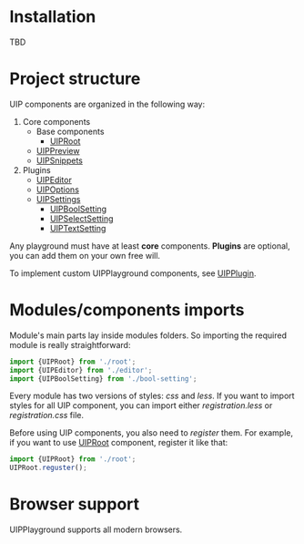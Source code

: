 # Installation 

TBD

# Project structure

UIP components are organized in the following way:

1. Core components
    - Base components
        - [UIPRoot](src/core/base/README.md#uip-root)
    - [UIPPreview](src/core/preview/README.md)
    - [UIPSnippets](src/plugins/header/snippets/README.md)
2. Plugins
    - [UIPEditor](src/plugins/editor/README.md)
    - [UIPOptions](src/plugins/header/options/README.md)
    - [UIPSettings](src/plugins/settings/README.md)
        - [UIPBoolSetting](src/settings/bool-setting/README.md)
        - [UIPSelectSetting](src/settings/select-setting/README.md)
        - [UIPTextSetting](src/settings/text-setting/README.md)

Any playground must have at least **core** components. **Plugins** are
optional, you can add them on your own free will. 

To implement custom UIPPlayground components, see [UIPPlugin](src/core/base/README.md#uip-plugin).

# Modules/components imports
Module's main parts lay inside modules folders. So importing the required
module is really straightforward:

```typescript
import {UIPRoot} from './root';
import {UIPEditor} from './editor';
import {UIPBoolSetting} from './bool-setting';
```

Every module has two versions of styles: *css* and *less*. If you want
to import styles for all UIP component, you can import either
*registration.less* or *registration.css* file.

Before using UIP components, you also need to *register* them. For example,
if you want to use [UIPRoot](src/core/base/README.md#uip-root) component, register it like that:

```typescript
import {UIPRoot} from './root';
UIPRoot.reguster();
```

# Browser support

UIPPlayground supports all modern browsers.
